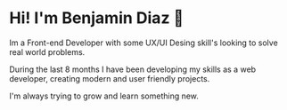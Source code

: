 <h1>Hi! I'm Benjamin Diaz 👋</h1>

<p>Im a Front-end Developer with some UX/UI Desing skill's looking to solve real world problems.</p>

<p>During the last 8 months I have been developing my skills as a web developer, creating modern and user friendly projects.</p>
<p>I'm always trying to grow and learn something new.</p>
